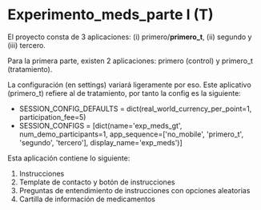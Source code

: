# Experimento_meds_parte I (T)

El proyecto consta de 3 aplicaciones: (i) primero/**primero_t**, (ii) segundo y (iii) tercero.

Para la primera parte, existen 2 aplicaciones: primero (control) y primero_t (tratamiento).

La configuración (en settings) variará ligeramente por eso. Este aplicativo (primero_t) refiere al de tratamiento, por tanto la config es la siguiente:

- SESSION_CONFIG_DEFAULTS = dict(real_world_currency_per_point=1, participation_fee=5)
- SESSION_CONFIGS = [dict(name='exp_meds_gt', num_demo_participants=1, app_sequence=['no_mobile', 'primero_t', 'segundo', 'tercero'], display_name='exp_meds')]

Esta aplicación contiene lo siguiente:
1. Instrucciones
2. Template de contacto y botón de instrucciones
3. Preguntas de entendimiento de instrucciones con opciones aleatorias
4. Cartilla de información de medicamentos

